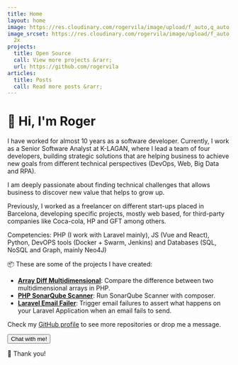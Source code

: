```yaml
---
title: Home
layout: home
image: https://res.cloudinary.com/rogervila/image/upload/f_auto,q_auto:best,w_128,h_128,c_fill,g_face,dpr_auto,r_max/roger-vila-camon
image_srcset: https://res.cloudinary.com/rogervila/image/upload/f_auto,q_auto:best,w_256,h_256,c_fill,g_face,dpr_auto,r_max/roger-vila-camon
  2x
projects:
  title: Open Source
  call: View more projects &rarr;
  url: https://github.com/rogervila
articles:
  title: Posts
  call: Read more posts &rarr;
---
```


# 👋 Hi, I'm Roger

I have worked for almost 10 years as a software developer. Currently, I work as a Senior Software Analyst at K-LAGAN, where I lead a team of four developers, building strategic solutions that are helping business to achieve new goals from different technical perspectives (DevOps, Web, Big Data and RPA).

I am deeply passionate about finding technical challenges that allows business to discover new value that helps to grow up.

Previously, I worked as a freelancer on different start-ups placed in Barcelona, developing specific projects, mostly web based, for third-party companies like Coca-cola, HP and GFT among others.

Competencies: PHP (I work with Laravel mainly), JS (Vue and React), Python, DevOPS tools (Docker + Swarm, Jenkins) and Databases (SQL, NoSQL and Graph, mainly Neo4J)


📦  These are some of the projects I have created:

- **[Array Diff Multidimensional](https://github.com/rogervila/array-diff-multidimensional)**: Compare the difference between two multidimensional arrays in PHP.
- **[PHP SonarQube Scanner](https://github.com/rogervila/php-sonarqube-scanner)**: Run SonarQube Scanner with composer.
- **[Laravel Email Failer](https://github.com/rogervila/laravel-email-failer)**: Trigger email failures to assert what happens on your Laravel Application when an email fails to send.

Check my [GitHub profile](https://github.com/rogervila) to see more repositories or drop me a message.

<button class="button is-primary" onclick="typeof Chatra !== 'undefined' && Chatra('openChat', true)">Chat with me!</button>

🙌 Thank you!





